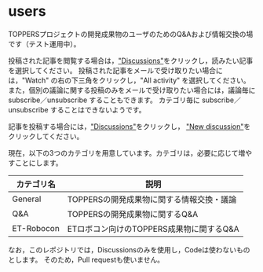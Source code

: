 # users
TOPPERSプロジェクトの開発成果物のユーザのためのQ&amp;Aおよび情報交換の場です（テスト運用中）。

投稿された記事を閲覧する場合は，["Discussions"](https://github.com/toppers/users/discussions)をクリックし，読みたい記事を選択してください。
投稿された記事をメールで受け取りたい場合には，"Watch" の右の下三角をクリックし，"All activity" を選択してください。
また，個別の議論に関する投稿のみをメールで受け取りたい場合には，議論毎に subscribe／unsubscribe することもできます。
カテゴリ毎に subscribe／unsubscribe することはできないようです。

記事を投稿する場合には，["Discussions"](https://github.com/toppers/users/discussions)をクリックし，
["New discussion"](https://github.com/toppers/users/discussions/new)をクリックしてください。

現在，以下の3つのカテゴリを用意しています。カテゴリは，必要に応じて増やすことにします。

カテゴリ名 | 説明
-------- | -------------
General | TOPPERSの開発成果物に関する情報交換・議論 
Q&A |  TOPPERSの開発成果物に関するQ&A
ET-Robocon | ETロボコン向けのTOPPERS成果物に関するQ&A 

なお，このレポジトリでは，Discussionsのみを使用し，Codeは使わないものとします。
そのため，Pull requestも使いません。
